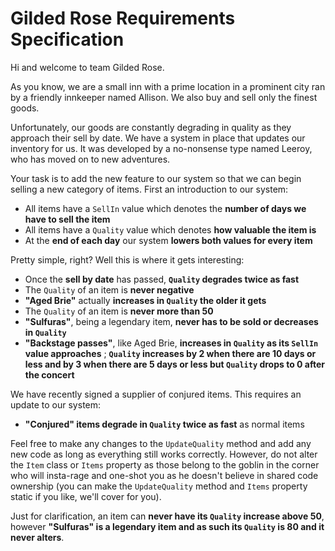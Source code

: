 # Gilded Rose Requirements Specification

Hi and welcome to team Gilded Rose.

As you know, we are a small inn with a prime location in a prominent city ran by a friendly innkeeper named Allison. We also buy and sell only the finest goods.

Unfortunately, our goods are constantly degrading in quality as they approach their sell by date. We have a system in place that updates our inventory for us. It was developed by a no-nonsense type named Leeroy, who has moved on to new adventures.

Your task is to add the new feature to our system so that we can begin selling a new category of items. First an introduction to our system:

- All items have a `SellIn` value which denotes the **number of days we have to sell the item**
- All items have a `Quality` value which denotes **how valuable the item is**
- At the **end of each day** our system **lowers both values for every item**

Pretty simple, right? Well this is where it gets interesting:

- Once the **sell by date** has passed, **`Quality` degrades twice as fast**
- The `Quality` of an item is **never negative**
- **"Aged Brie"** actually **increases in `Quality` the older it gets**
- The `Quality` of an item is **never more than 50**
- **"Sulfuras"**, being a legendary item, **never has to be sold or decreases in `Quality`**
- **"Backstage passes"**, like Aged Brie, **increases in `Quality` as its `SellIn` value approaches** ; **`Quality` increases by 2 when there are 10 days or less and by 3 when there are 5 days or less but `Quality` drops to 0 after the concert**

We have recently signed a supplier of conjured items. This requires an update to our system:

- **"Conjured" items degrade in `Quality` twice as fast** as normal items

Feel free to make any changes to the `UpdateQuality` method and add any new code as long as everything still works correctly. However, do not alter the `Item` class or `Items` property as those belong to the goblin in the corner who will insta-rage and one-shot you as he doesn't believe in shared code ownership (you can make the `UpdateQuality` method and `Items` property static if you like, we'll cover for you).

Just for clarification, an item can **never have its `Quality` increase above 50**, however **"Sulfuras" is a legendary item and as such its `Quality` is 80 and it never alters**.

